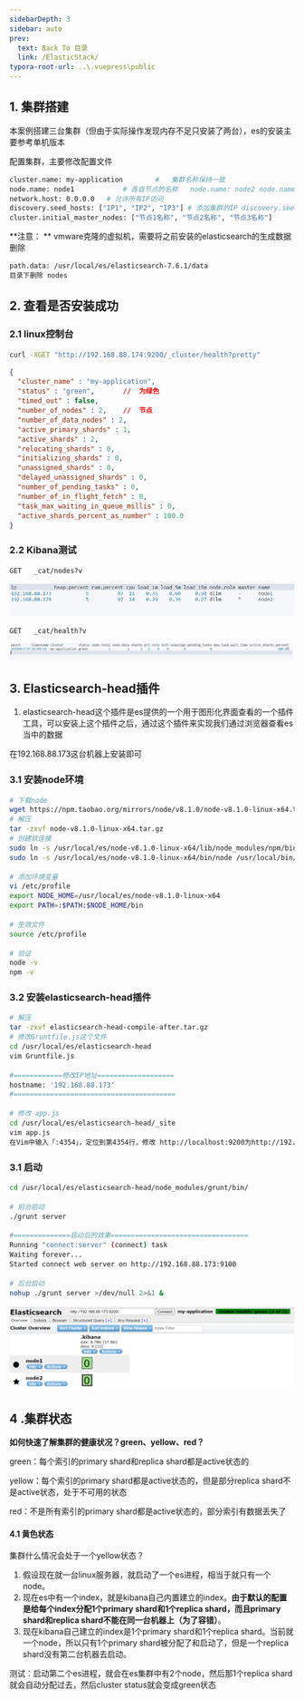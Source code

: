 ```yaml
---
sidebarDepth: 3
sidebar: auto
prev:
  text: Back To 目录
  link: /ElasticStack/
typora-root-url: ..\.vuepress\public
---
```


## 1. 集群搭建

本案例搭建三台集群（但由于实际操作发现内存不足只安装了两台），es的安装主要参考单机版本

配置集群，主要修改配置文件

```sh
cluster.name: my-application		#	集群名称保持一致
node.name: node1 			# 各自节点的名称	node.name: node2 node.name: node3   注意不要带上减号，如node-1
network.host: 0.0.0.0	# 允许所有IP访问
discovery.seed_hosts: ["IP1", "IP2", "IP3"] # 添加集群的IP discovery.seed_hosts: ["192.168.88.173","192.168.88.174","192.168.88.175"]
cluster.initial_master_nodes: ["节点1名称", "节点2名称", "节点3名称"] 
```



**注意： ** vmware克隆的虚拟机，需要将之前安装的elasticsearch的生成数据删除  

```sh
path.data: /usr/local/es/elasticsearch-7.6.1/data
目录下删除 nodes
```

## 2. 查看是否安装成功

### 2.1 linux控制台

```sh
curl -XGET "http://192.168.88.174:9200/_cluster/health?pretty" 
```

```json
{
  "cluster_name" : "my-application",
  "status" : "green",		//	为绿色
  "timed_out" : false,	
  "number_of_nodes" : 2,	//	节点
  "number_of_data_nodes" : 2,
  "active_primary_shards" : 1,
  "active_shards" : 2,
  "relocating_shards" : 0,
  "initializing_shards" : 0,
  "unassigned_shards" : 0,
  "delayed_unassigned_shards" : 0,
  "number_of_pending_tasks" : 0,
  "number_of_in_flight_fetch" : 0,
  "task_max_waiting_in_queue_millis" : 0,
  "active_shards_percent_as_number" : 100.0
}
```

### 2.2 Kibana测试

```
GET   _cat/nodes?v
```

![image-20210502230249387](/images/elasticsearch/image-20210502230249387.png)

```
GET   _cat/health?v
```

![image-20210502230347481](/images/elasticsearch/image-20210502230347481.png)



## 3. Elasticsearch-head插件

1. elasticsearch-head这个插件是es提供的一个用于图形化界面查看的一个插件工具，可以安装上这个插件之后，通过这个插件来实现我们通过浏览器查看es当中的数据



在192.168.88.173这台机器上安装即可

### 3.1 安装node环境

```sh
# 下载node
wget https://npm.taobao.org/mirrors/node/v8.1.0/node-v8.1.0-linux-x64.tar.gz
# 解压
tar -zxvf node-v8.1.0-linux-x64.tar.gz
# 创建软连接
sudo ln -s /usr/local/es/node-v8.1.0-linux-x64/lib/node_modules/npm/bin/npm-cli.js /usr/local/bin/npm
sudo ln -s /usr/local/es/node-v8.1.0-linux-x64/bin/node /usr/local/bin/node

# 添加环境变量
vi /etc/profile
export NODE_HOME=/usr/local/es/node-v8.1.0-linux-x64
export PATH=:$PATH:$NODE_HOME/bin

# 生效文件
source /etc/profile

# 验证
node -v
npm -v
```



### 3.2 安装elasticsearch-head插件

```sh
# 解压
tar -zxvf elasticsearch-head-compile-after.tar.gz
# 修改Gruntfile.js这个文件
cd /usr/local/es/elasticsearch-head
vim Gruntfile.js

#============修改IP地址===================
hostname: '192.168.88.173'
#========================================

# 修改 app.js
cd /usr/local/es/elasticsearch-head/_site
vim app.js
在Vim中输入「:4354」，定位到第4354行，修改 http://localhost:9200为http://192.168.88.173:9200
```

### 3.1 启动

```sh
cd /usr/local/es/elasticsearch-head/node_modules/grunt/bin/

# 前台启动
./grunt server

#==============启动后的效果==================================
Running "connect:server" (connect) task
Waiting forever...
Started connect web server on http://192.168.88.173:9100

# 后台启动
nohup ./grunt server >/dev/null 2>&1 &
```

![image-20210502234442951](/images/elasticsearch/image-20210502234442951.png)



## 4 .集群状态

**如何快速了解集群的健康状况？green、yellow、red？**

green：每个索引的primary shard和replica shard都是active状态的

yellow：每个索引的primary shard都是active状态的，但是部分replica shard不是active状态，处于不可用的状态

red：不是所有索引的primary shard都是active状态的，部分索引有数据丢失了



#### 4.1 黄色状态

集群什么情况会处于一个yellow状态？

1. 假设现在就一台linux服务器，就启动了一个es进程，相当于就只有一个node。
2. 现在es中有一个index，就是kibana自己内置建立的index。**由于默认的配置是给每个index分配1个primary shard和1个replica shard，而且primary shard和replica shard不能在同一台机器上（为了容错）**。
3. 现在kibana自己建立的index是1个primary shard和1个replica shard。当前就一个node，所以只有1个primary shard被分配了和启动了，但是一个replica shard没有第二台机器去启动。

测试：启动第二个es进程，就会在es集群中有2个node，然后那1个replica shard就会自动分配过去，然后cluster status就会变成green状态